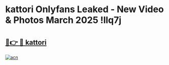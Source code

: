 # kattori Onlyfans Leaked - New Video & Photos March 2025 !llq7j

# <h2><a href="https://enc1m2.iuczelnia.edu.pl?title=kattori&ref=llq7j">🔗👉 🔴 kattori</a></h2>

[![acn](https://github.com/user-attachments/assets/0f9c940e-d8b0-45ae-aac7-cd30a18b3e1c)](https://enc1m2.iuczelnia.edu.pl?title=kattori&ref=llq7j)


